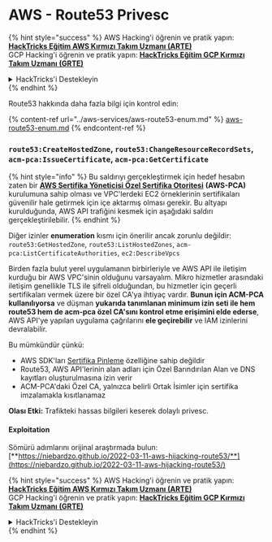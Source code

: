 # AWS - Route53 Privesc

{% hint style="success" %}
AWS Hacking'i öğrenin ve pratik yapın:<img src="../../../.gitbook/assets/image (1) (1) (1) (1).png" alt="" data-size="line">[**HackTricks Eğitim AWS Kırmızı Takım Uzmanı (ARTE)**](https://training.hacktricks.xyz/courses/arte)<img src="../../../.gitbook/assets/image (1) (1) (1) (1).png" alt="" data-size="line">\
GCP Hacking'i öğrenin ve pratik yapın: <img src="../../../.gitbook/assets/image (2) (1).png" alt="" data-size="line">[**HackTricks Eğitim GCP Kırmızı Takım Uzmanı (GRTE)**<img src="../../../.gitbook/assets/image (2) (1).png" alt="" data-size="line">](https://training.hacktricks.xyz/courses/grte)

<details>

<summary>HackTricks'i Destekleyin</summary>

* [**abonelik planlarını**](https://github.com/sponsors/carlospolop) kontrol edin!
* **💬 [**Discord grubuna**](https://discord.gg/hRep4RUj7f) veya [**telegram grubuna**](https://t.me/peass) katılın ya da **Twitter**'da **bizi takip edin** 🐦 [**@hacktricks\_live**](https://twitter.com/hacktricks_live)**.**
* **Hacking ipuçlarını paylaşmak için** [**HackTricks**](https://github.com/carlospolop/hacktricks) ve [**HackTricks Cloud**](https://github.com/carlospolop/hacktricks-cloud) github reposuna PR gönderin.

</details>
{% endhint %}

Route53 hakkında daha fazla bilgi için kontrol edin:

{% content-ref url="../aws-services/aws-route53-enum.md" %}
[aws-route53-enum.md](../aws-services/aws-route53-enum.md)
{% endcontent-ref %}

### `route53:CreateHostedZone`, `route53:ChangeResourceRecordSets`, `acm-pca:IssueCertificate`, `acm-pca:GetCertificate`

{% hint style="info" %}
Bu saldırıyı gerçekleştirmek için hedef hesabın zaten bir [**AWS Sertifika Yöneticisi Özel Sertifika Otoritesi**](https://aws.amazon.com/certificate-manager/private-certificate-authority/) **(AWS-PCA)** kurulumuna sahip olması ve VPC'lerdeki EC2 örneklerinin sertifikaları güvenilir hale getirmek için içe aktarmış olması gerekir. Bu altyapı kurulduğunda, AWS API trafiğini kesmek için aşağıdaki saldırı gerçekleştirilebilir.
{% endhint %}

Diğer izinler **enumeration** kısmı için önerilir ancak zorunlu değildir: `route53:GetHostedZone`, `route53:ListHostedZones`, `acm-pca:ListCertificateAuthorities`, `ec2:DescribeVpcs`

Birden fazla bulut yerel uygulamanın birbirleriyle ve AWS API ile iletişim kurduğu bir AWS VPC'sinin olduğunu varsayalım. Mikro hizmetler arasındaki iletişim genellikle TLS ile şifreli olduğundan, bu hizmetler için geçerli sertifikaları vermek üzere bir özel CA'ya ihtiyaç vardır. **Bunun için ACM-PCA kullanılıyorsa** ve düşman **yukarıda tanımlanan minimum izin seti ile hem route53 hem de acm-pca özel CA'sını kontrol etme erişimini elde ederse**, AWS API'ye yapılan uygulama çağrılarını **ele geçirebilir** ve IAM izinlerini devralabilir.

Bu mümkündür çünkü:

* AWS SDK'ları [Sertifika Pinleme](https://www.digicert.com/blog/certificate-pinning-what-is-certificate-pinning) özelliğine sahip değildir
* Route53, AWS API'lerinin alan adları için Özel Barındırılan Alan ve DNS kayıtları oluşturulmasına izin verir
* ACM-PCA'daki Özel CA, yalnızca belirli Ortak İsimler için sertifika imzalamakla kısıtlanamaz

**Olası Etki:** Trafikteki hassas bilgileri keserek dolaylı privesc.

#### Exploitation <a href="#discovery" id="discovery"></a>

Sömürü adımlarını orijinal araştırmada bulun: [**https://niebardzo.github.io/2022-03-11-aws-hijacking-route53/**](https://niebardzo.github.io/2022-03-11-aws-hijacking-route53/)

{% hint style="success" %}
AWS Hacking'i öğrenin ve pratik yapın:<img src="../../../.gitbook/assets/image (1) (1) (1) (1).png" alt="" data-size="line">[**HackTricks Eğitim AWS Kırmızı Takım Uzmanı (ARTE)**](https://training.hacktricks.xyz/courses/arte)<img src="../../../.gitbook/assets/image (1) (1) (1) (1).png" alt="" data-size="line">\
GCP Hacking'i öğrenin ve pratik yapın: <img src="../../../.gitbook/assets/image (2) (1).png" alt="" data-size="line">[**HackTricks Eğitim GCP Kırmızı Takım Uzmanı (GRTE)**<img src="../../../.gitbook/assets/image (2) (1).png" alt="" data-size="line">](https://training.hacktricks.xyz/courses/grte)

<details>

<summary>HackTricks'i Destekleyin</summary>

* [**abonelik planlarını**](https://github.com/sponsors/carlospolop) kontrol edin!
* **💬 [**Discord grubuna**](https://discord.gg/hRep4RUj7f) veya [**telegram grubuna**](https://t.me/peass) katılın ya da **Twitter**'da **bizi takip edin** 🐦 [**@hacktricks\_live**](https://twitter.com/hacktricks_live)**.**
* **Hacking ipuçlarını paylaşmak için** [**HackTricks**](https://github.com/carlospolop/hacktricks) ve [**HackTricks Cloud**](https://github.com/carlospolop/hacktricks-cloud) github reposuna PR gönderin.

</details>
{% endhint %}
